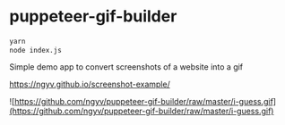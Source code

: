 # puppeteer-gif-builder
```
yarn
node index.js
```

Simple demo app to convert screenshots of a website into a gif

https://ngyv.github.io/screenshot-example/

![https://github.com/ngyv/puppeteer-gif-builder/raw/master/i-guess.gif](https://github.com/ngyv/puppeteer-gif-builder/raw/master/i-guess.gif)
